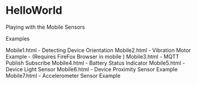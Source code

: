 # HelloWorld
Playing with the Mobile Sensors

Examples

Mobile1.html - Detecting Device Orientation
Mobile2.html - Vibration Motor Example - (Requires FireFox Browser in mobile )
Mobile3.html - MQTT Publish Subscribe
Mobile4.html - Battery Status Indicator
Mobile5.html - Device Light Sensor
Mobile6.html - Device Proximity Sensor Example 
Mobile7.html - Accelerometer Sensor Example

